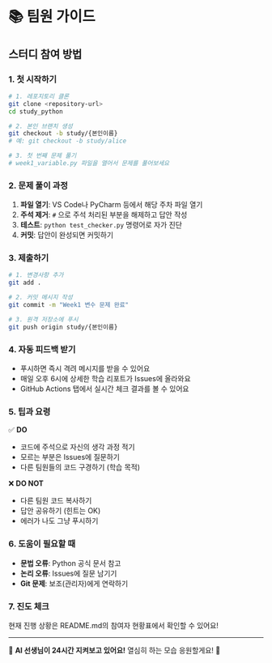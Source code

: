 # 📚 팀원 가이드
## 스터디 참여 방법

### 1. 첫 시작하기
```bash
# 1. 레포지토리 클론
git clone <repository-url>
cd study_python

# 2. 본인 브랜치 생성
git checkout -b study/{본인이름}
# 예: git checkout -b study/alice

# 3. 첫 번째 문제 풀기
# week1_variable.py 파일을 열어서 문제를 풀어보세요
```

### 2. 문제 풀이 과정
1. **파일 열기**: VS Code나 PyCharm 등에서 해당 주차 파일 열기
2. **주석 제거**: `#` 으로 주석 처리된 부분을 해제하고 답안 작성
3. **테스트**: `python test_checker.py` 명령어로 자가 진단
4. **커밋**: 답안이 완성되면 커밋하기

### 3. 제출하기
```bash
# 1. 변경사항 추가
git add .

# 2. 커밋 메시지 작성
git commit -m "Week1 변수 문제 완료"

# 3. 원격 저장소에 푸시
git push origin study/{본인이름}
```

### 4. 자동 피드백 받기
- 푸시하면 즉시 격려 메시지를 받을 수 있어요
- 매일 오후 6시에 상세한 학습 리포트가 Issues에 올라와요
- GitHub Actions 탭에서 실시간 체크 결과를 볼 수 있어요

### 5. 팁과 요령
✅ **DO**
- 코드에 주석으로 자신의 생각 과정 적기
- 모르는 부분은 Issues에 질문하기
- 다른 팀원들의 코드 구경하기 (학습 목적)

❌ **DO NOT**
- 다른 팀원 코드 복사하기
- 답안 공유하기 (힌트는 OK)
- 에러가 나도 그냥 푸시하기

### 6. 도움이 필요할 때
- **문법 오류**: Python 공식 문서 참고
- **논리 오류**: Issues에 질문 남기기  
- **Git 문제**: 보조(관리자)에게 연락하기

### 7. 진도 체크
현재 진행 상황은 README.md의 참여자 현황표에서 확인할 수 있어요!

---
🤖 **AI 선생님이 24시간 지켜보고 있어요!** 
열심히 하는 모습 응원할게요! 🎉
